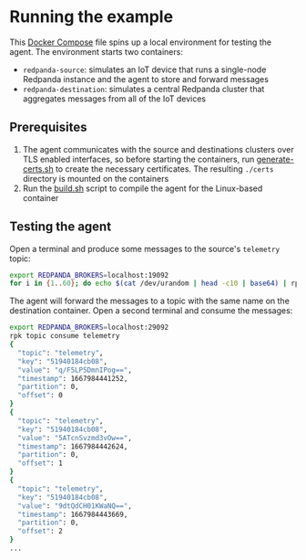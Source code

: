 # Running the example

This [Docker Compose](.compose.yaml) file spins up a local environment for testing the agent. The environment starts two containers:

- `redpanda-source`: simulates an IoT device that runs a single-node Redpanda instance and the agent to store and forward messages
- `redpanda-destination`: simulates a central Redpanda cluster that aggregates messages from all of the IoT devices

## Prerequisites

1. The agent communicates with the source and destinations clusters over TLS enabled interfaces, so before starting the containers, run [generate-certs.sh](./generate-certs.sh) to create the necessary certificates. The resulting `./certs` directory is mounted on the containers
2. Run the [build.sh](./build.sh) script to compile the agent for the Linux-based container

## Testing the agent

Open a terminal and produce some messages to the source's `telemetry` topic:

```bash
export REDPANDA_BROKERS=localhost:19092
for i in {1..60}; do echo $(cat /dev/urandom | head -c10 | base64) | rpk topic produce telemetry; sleep 1; done
```

The agent will forward the messages to a topic with the same name on the destination container. Open a second terminal and consume the messages:

```bash
export REDPANDA_BROKERS=localhost:29092
rpk topic consume telemetry
{
  "topic": "telemetry",
  "key": "51940184cb08",
  "value": "q/F5LP5DmnIPog==",
  "timestamp": 1667984441252,
  "partition": 0,
  "offset": 0
}
{
  "topic": "telemetry",
  "key": "51940184cb08",
  "value": "5ATcnSvzmd3vOw==",
  "timestamp": 1667984442624,
  "partition": 0,
  "offset": 1
}
{
  "topic": "telemetry",
  "key": "51940184cb08",
  "value": "9dtQdCH01KWaNQ==",
  "timestamp": 1667984443669,
  "partition": 0,
  "offset": 2
}
...
```